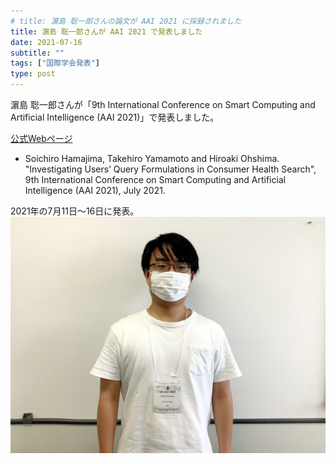 ```yaml
---
# title: 濵島 聡一郎さんの論文が AAI 2021 に採録されました
title: 濵島 聡一郎さんが AAI 2021 で発表しました
date: 2021-07-16
subtitle: ""
tags: ["国際学会発表"]
type: post
---
```


<!-- ---
title: 濵島 聡一郎さんの論文が AAI 2021 に採録されました
date: 2021-06-01
subtitle: ""
tags: ["国際学会発表"]
type: post
---

+ titile
  + [第一著者]さんの論文が[学会短縮名]に採録されました
  + 複数名同学会の場合はあいうえお順で「大島研のn件論文が」
  + 研究室単位の時は「大島研の論文が」
  + バリエーションは「論文が採録されました」「が発表しました」「論文が受賞しました」ぐらい？ -->


<!-- 濵島 聡一郎さんの論文が「9th International Conference on Smart Computing and Artificial Intelligence (AAI 2021)」に採録されました。 -->
濵島 聡一郎さんが「9th International Conference on Smart Computing and Artificial Intelligence (AAI 2021)」で発表しました。

[公式Webページ](http://iaiai.org/conference/aai2021/conferences/scai-2021/)


+ Soichiro Hamajima, Takehiro Yamamoto and Hiroaki Ohshima. "Investigating Users’ Query Formulations in Consumer Health Search", 9th International Conference on Smart Computing and Artificial Intelligence (AAI 2021), July 2021.


<!-- 2021年の7月11日～16日に発表予定。 -->
2021年の7月11日～16日に発表。
![](hamajima_20210716.jpg)

<!-- 1. 論文採録バージョン -->
<!-- [第一著者]さんの論文が「[学会フルネーム]」に採録されました。 -->

<!-- [公式Webページ](学会公式ページTopのURL) -->


<!-- 書誌情報。書式はPublicationsを参考。変にコードブロックとかで囲まなくてOK -->


<!-- [年月日]に発表予定 -->



<!-- 2. 論文発表済みバージョン -->
<!-- [第一著者]さんが「[学会フルネーム]」で発表しました。 -->

<!-- [公式Webページ](学会公式ページTopのURL) -->


<!-- 書誌情報。書式はPublicationsを参考。変にコードブロックとかで囲まなくてOK -->


<!-- 3. 論文受賞バージョン -->
<!-- [第一著者]さんの論文が「[学会フルネーム]」で「[受賞名]」を受賞しました -->

<!-- [公式Webページ](学会公式ページTopのURL) -->

<!-- 書誌情報。書式はPublicationsを参考。変にコードブロックとかで囲まなくてOK -->

<!-- 同学会複数名の場合は並べて良い感じにして -->